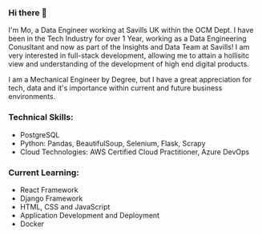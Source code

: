 ### Hi there 👋

I'm Mo, a Data Engineer working at Savills UK within the OCM Dept. I have been in the Tech Industry for over 1 Year, working as a Data Engineering Conusltant and now as part of the Insights and Data Team at Savills! I am very interested in full-stack development, allowing me to attain a hollisitc view and understanding of the development of high end digital products. 

I am a Mechanical Engineer by Degree, but I have a great appreciation for tech, data and it's importance within current and future business environments.

### Technical Skills:
- PostgreSQL
- Python: Pandas, BeautifulSoup, Selenium, Flask, Scrapy
- Cloud Technologies: AWS Certified Cloud Practitioner, Azure DevOps

### Current Learning:
- React Framework
- Django Framework
- HTML, CSS and JavaScript
- Application Development and Deployment
- Docker 




